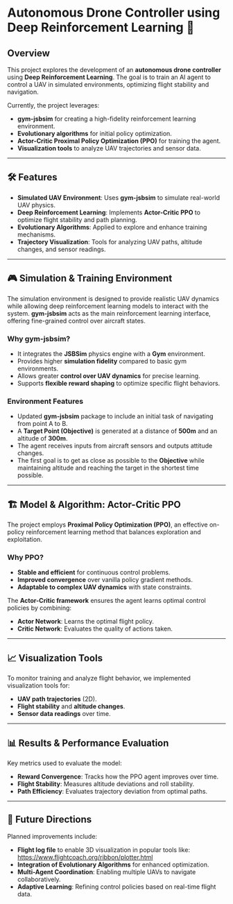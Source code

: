 # Autonomous Drone Controller using Deep Reinforcement Learning 🚀

## Overview

This project explores the development of an **autonomous drone controller** using **Deep Reinforcement Learning**. The goal is to train an AI agent to control a UAV in simulated environments, optimizing flight stability and navigation.

Currently, the project leverages:
- **gym-jsbsim** for creating a high-fidelity reinforcement learning environment.
- **Evolutionary algorithms** for initial policy optimization.
- **Actor-Critic Proximal Policy Optimization (PPO)** for training the agent.
- **Visualization tools** to analyze UAV trajectories and sensor data.

---

## 🛠 Features

- **Simulated UAV Environment**: Uses **gym-jsbsim** to simulate real-world UAV physics.
- **Deep Reinforcement Learning**: Implements **Actor-Critic PPO** to optimize flight stability and path planning.
- **Evolutionary Algorithms**: Applied to explore and enhance training mechanisms.
- **Trajectory Visualization**: Tools for analyzing UAV paths, altitude changes, and sensor readings.

---

## 🎮 Simulation & Training Environment

The simulation environment is designed to provide realistic UAV dynamics while allowing deep reinforcement learning models to interact with the system. **gym-jsbsim** acts as the main reinforcement learning interface, offering fine-grained control over aircraft states.

### Why **gym-jsbsim**?
- It integrates the **JSBSim** physics engine with a **Gym** environment.
- Provides higher **simulation fidelity** compared to basic gym environments.
- Allows greater **control over UAV dynamics** for precise learning.
- Supports **flexible reward shaping** to optimize specific flight behaviors.

### Environment Features
- Updated **gym-jsbsim** package to include an initial task of navigating from point A to B.
- A **Target Point (Objective)** is generated at a distance of **500m** and an altitude of **300m**.
- The agent receives inputs from aircraft sensors and outputs attitude changes.
- The first goal is to get as close as possible to the **Objective** while maintaining altitude and reaching the target in the shortest time possible.

---

## 🏗 Model & Algorithm: Actor-Critic PPO

The project employs **Proximal Policy Optimization (PPO)**, an effective on-policy reinforcement learning method that balances exploration and exploitation.

### Why PPO?
- **Stable and efficient** for continuous control problems.
- **Improved convergence** over vanilla policy gradient methods.
- **Adaptable to complex UAV dynamics** with state constraints.

The **Actor-Critic framework** ensures the agent learns optimal control policies by combining:
- **Actor Network**: Learns the optimal flight policy.
- **Critic Network**: Evaluates the quality of actions taken.

---

## 📈 Visualization Tools
To monitor training and analyze flight behavior, we implemented visualization tools for:
- **UAV path trajectories** (2D).
- **Flight stability** and **altitude changes**.
- **Sensor data readings** over time.

---

## 📊 Results & Performance Evaluation
Key metrics used to evaluate the model:
- **Reward Convergence**: Tracks how the PPO agent improves over time.
- **Flight Stability**: Measures altitude deviations and roll stability.
- **Path Efficiency**: Evaluates trajectory deviation from optimal paths.

---

## 🚀 Future Directions
Planned improvements include:
- **Flight log file** to enable 3D visualization in popular tools like: https://www.flightcoach.org/ribbon/plotter.html
- **Integration of Evolutionary Algorithms** for enhanced optimization.
- **Multi-Agent Coordination**: Enabling multiple UAVs to navigate collaboratively.
- **Adaptive Learning**: Refining control policies based on real-time flight data.